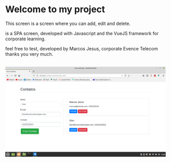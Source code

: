 # Welcome to my project


This screen is a screen where you can add, edit and delete.

is a SPA screen, developed with Javascript and the VueJS framework for corporate learning.

feel free to test, developed by Marcos Jesus, corporate Evence Telecom thanks you very much.

<br>

<img src="screenf.png">

